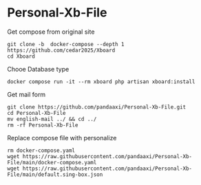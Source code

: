 # Personal-Xb-File

Get compose from original site
```
git clone -b  docker-compose --depth 1 https://github.com/cedar2025/Xboard
cd Xboard
```
Chooe Database type
```
docker compose run -it --rm xboard php artisan xboard:install
```
Get mail form
```
git clone https://github.com/pandaaxi/Personal-Xb-File.git
cd Personal-Xb-File
mv english-mail ../ && cd ../
rm -rf Personal-Xb-File
```
Replace compose file with personalize
```
rm docker-compose.yaml
wget https://raw.githubusercontent.com/pandaaxi/Personal-Xb-File/main/docker-compose.yaml
wget https://raw.githubusercontent.com/pandaaxi/Personal-Xb-File/main/default.sing-box.json
```
